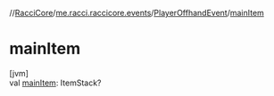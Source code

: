 //[RacciCore](../../../index.md)/[me.racci.raccicore.events](../index.md)/[PlayerOffhandEvent](index.md)/[mainItem](main-item.md)

# mainItem

[jvm]\
val [mainItem](main-item.md): ItemStack?
